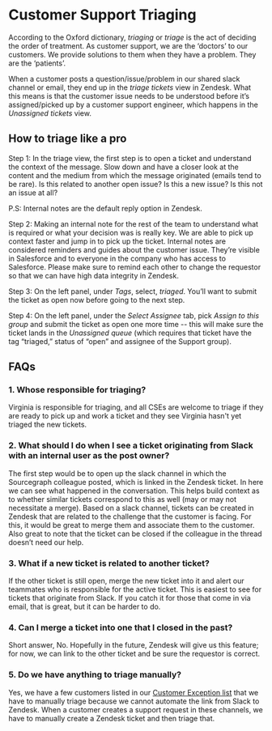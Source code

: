 # Customer Support Triaging
According to the Oxford dictionary, *triaging* or *triage* is the act of deciding the order of treatment. As customer support, we are the ‘doctors’ to our customers. We provide solutions to them when they have a problem. They are the ‘patients’.

When a customer posts a question/issue/problem in our shared slack channel or email, they end up in the *triage tickets* view in Zendesk.
What this means is that the customer issue needs to be understood before it’s assigned/picked up by a customer support engineer, which happens in the *Unassigned tickets* view.

## How to triage like a pro
Step 1:
In the triage view, the first step is to open a ticket and understand the context of the message. Slow down and have a closer look at the content and the medium from which the message originated (emails tend to be rare). Is this related to another open issue? Is this a new issue? Is this not an issue at all?

P.S: Internal notes are the default reply option in Zendesk.

Step 2:
Making an internal note for the rest of the team to understand what is required or what your decision was is really key. We are able to pick up context faster and jump in to pick up the ticket.
Internal notes are considered reminders and guides about the customer issue. They’re visible in Salesforce and to everyone in the company who has access to Salesforce. Please make sure to remind each other to change the requestor so that we can have high data integrity in Zendesk.

Step 3:
On the left panel, under *Tags*, select, *triaged*. You’ll want to submit the ticket as open now before going to the next step.

Step 4:
On the left panel, under the *Select Assignee* tab, pick *Assign to this group* and submit the ticket as open one more time -- this will make sure the ticket lands in the *Unassigned queue* (which requires that ticket have the tag “triaged,” status of “open” and assignee of the Support group).

## FAQs

### 1. Whose responsible for triaging?

Virginia is responsible for triaging, and all CSEs are welcome to triage if they are ready to pick up and work a ticket and they see Virginia hasn't yet triaged the new tickets.

### 2. What should I do when I see a ticket originating from Slack with an internal user as the post owner?

The first step would be to open up the slack channel in which the Sourcegraph colleague posted, which is linked in the Zendesk ticket. In here we can see what happened in the conversation. This helps build context as to whether similar tickets correspond to this as well (may or may not necessitate a merge). Based on a slack channel, tickets can be created in Zendesk that are related to the challenge that the customer is facing. For this, it would be great to merge them and associate them to the customer. Also great to note that the ticket can be closed if the colleague in the thread doesn’t need our help.

### 3. What if a new ticket is related to another ticket?

If the other ticket is still open, merge the new ticket into it and alert our teammates who is responsible for the active ticket. This is easiest to see for tickets that originate from Slack. If you catch it for those that come in via email, that is great, but it can be harder to do.

### 4. Can I merge a ticket into one that I closed in the past?
Short answer, No. Hopefully in the future, Zendesk will give us this feature; for now, we can link to the other ticket and be sure the requestor is correct.

### 5. Do we have anything to triage manually?

Yes, we have a few customers listed in our [Customer Exception list](customer-exceptions.md) that we have to manually triage because we cannot automate the link from Slack to Zendesk. When a customer creates a support request in these channels, we have to manually create a Zendesk ticket and then triage that.	
	
